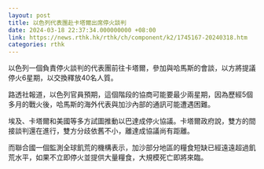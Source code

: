 ```yaml
---
layout: post
title: 以色列代表團赴卡塔爾出席停火談判
date: 2024-03-18 22:37:34.000000000 +08:00
link: https://news.rthk.hk/rthk/ch/component/k2/1745167-20240318.htm
categories: rthk
---
```


以色列一個負責停火談判的代表團前往卡塔爾，參加與哈馬斯的會談，以方將提議停火6星期，以交換釋放40名人質。

路透社報道，以色列官員預期，這個階段的協商可能要最少兩星期，因為歷經5個多月的戰火後，哈馬斯的海外代表與加沙內部的通訊可能遭遇困難。

埃及、卡塔爾和美國等多方試圖推動以巴達成停火協議。卡塔爾政府說，雙方的間接談判還在進行，雙方分歧依舊不小，離達成協議尚有距離。

而聯合國一個監測全球飢荒的機構表示，加沙部分地區的糧食短缺已經遠遠超過飢荒水平，如果不立即停火並提供大量糧食，大規模死亡即將來臨。
